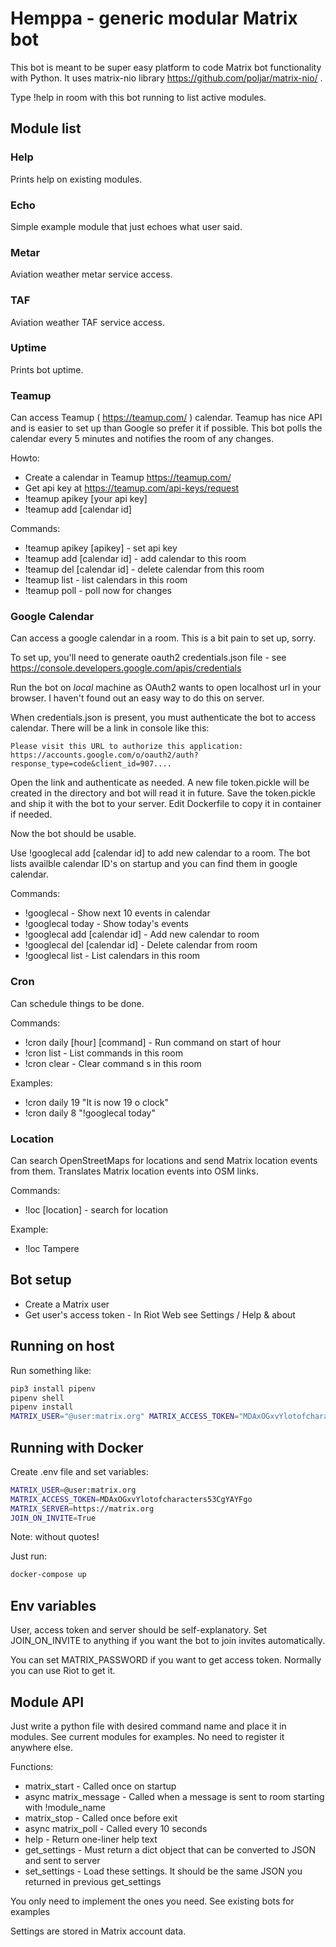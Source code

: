 # Hemppa - generic modular Matrix bot

This bot is meant to be super easy platform to code Matrix bot functionality
with Python. It uses matrix-nio library https://github.com/poljar/matrix-nio/ .

Type !help in room with this bot running to list active modules.

## Module list

### Help

Prints help on existing modules.

### Echo

Simple example module that just echoes what user said.

### Metar

Aviation weather metar service access.

### TAF

Aviation weather TAF service access.

### Uptime

Prints bot uptime.

### Teamup

Can access Teamup ( https://teamup.com/ ) calendar. Teamup has nice API and is easier to set up than Google so
prefer it if possible. This bot polls the calendar every 5 minutes and notifies the room of any changes.

Howto:

* Create a calendar in Teamup https://teamup.com/ 
* Get api key at https://teamup.com/api-keys/request
* !teamup apikey [your api key]
* !teamup add [calendar id]

Commands:

* !teamup apikey [apikey] - set api key
* !teamup add [calendar id] - add calendar to this room
* !teamup del [calendar id] - delete calendar from this room
* !teamup list - list calendars in this room
* !teamup poll - poll now for changes

### Google Calendar

Can access a google calendar in a room. This is a bit pain to set up, sorry.

To set up, you'll need to generate oauth2 credentials.json file - see https://console.developers.google.com/apis/credentials

Run the bot on *local* machine as OAuth2 wants to open localhost url in your browser. I haven't found out an easy way to
do this on server.

When credentials.json is present, you must authenticate the bot to access calendar. There will be a link in console like this:

``` text
Please visit this URL to authorize this application: https://accounts.google.com/o/oauth2/auth?response_type=code&client_id=907....
```

Open the link and authenticate as needed. A new file token.pickle will be created in the directory and bot will read it in future.
Save the token.pickle and ship it with the bot to your server. Edit Dockerfile to copy it in container if needed.

Now the bot should be usable.

Use !googlecal add [calendar id] to add new calendar to a room. The bot lists availble calendar ID's on startup and you can find them
in google calendar.

Commands:

* !googlecal - Show next 10 events in calendar
* !googlecal today - Show today's events
* !googlecal add [calendar id] - Add new calendar to room
* !googlecal del [calendar id] - Delete calendar from room
* !googlecal list - List calendars in this room

### Cron

Can schedule things to be done.

Commands:

* !cron daily [hour] [command] - Run command on start of hour
* !cron list - List commands in this room
* !cron clear - Clear command s in this room

Examples:

* !cron daily 19 "It is now 19 o clock"
* !cron daily 8 "!googlecal today"

### Location

Can search OpenStreetMaps for locations and send Matrix location events from them. Translates Matrix location events into OSM links.

Commands:

* !loc [location] - search for location

Example:

* !loc Tampere

## Bot setup

* Create a Matrix user
* Get user's access token - In Riot Web see Settings / Help & about

## Running on host

Run something like:

``` bash
pip3 install pipenv
pipenv shell
pipenv install
MATRIX_USER="@user:matrix.org" MATRIX_ACCESS_TOKEN="MDAxOGxvYlotofcharacters53CgYAYFgo" MATRIX_SERVER="https://matrix.org" JOIN_ON_INVITE=True python3 bot.py
```

## Running with Docker

Create .env file and set variables:

``` bash
MATRIX_USER=@user:matrix.org
MATRIX_ACCESS_TOKEN=MDAxOGxvYlotofcharacters53CgYAYFgo
MATRIX_SERVER=https://matrix.org
JOIN_ON_INVITE=True
```

Note: without quotes!

Just run:

``` bash
docker-compose up
```

## Env variables

User, access token and server should be self-explanatory. Set JOIN_ON_INVITE to anything if you want the bot to
join invites automatically.

You can set MATRIX_PASSWORD if you want to get access token. Normally you can use Riot to get it.

## Module API

Just write a python file with desired command name and place it in modules. See current modules for
examples. No need to register it anywhere else.

Functions:

* matrix_start - Called once on startup
* async matrix_message - Called when a message is sent to room starting with !module_name
* matrix_stop - Called once before exit
* async matrix_poll - Called every 10 seconds
* help - Return one-liner help text
* get_settings - Must return a dict object that can be converted to JSON and sent to server
* set_settings - Load these settings. It should be the same JSON you returned in previous get_settings

You only need to implement the ones you need. See existing bots for examples

Settings are stored in Matrix account data.
